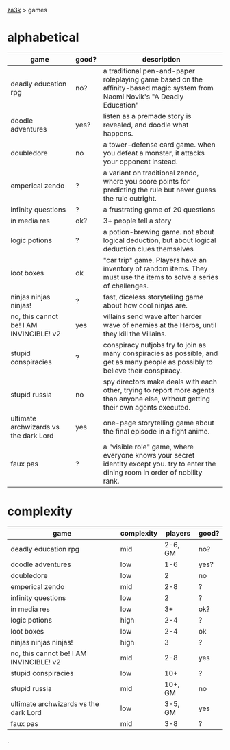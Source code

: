 [za3k](/) > games

# alphabetical

| game                                              | good? | description |
|---------------------------------------------------|-------|-------------|
| deadly education rpg                              | no?   | a traditional pen-and-paper roleplaying game based on the affinity-based magic system from Naomi Novik's "A Deadly Education"
| doodle adventures                                 | yes?  | listen as a premade story is revealed, and doodle what happens.
| doubledore                                        | no    | a tower-defense card game. when you defeat a monster, it attacks your opponent instead.
| emperical zendo                                   | ?     | a variant on traditional zendo, where you score points for predicting the rule but never guess the rule outright.
| infinity questions                                | ?     | a frustrating game of 20 questions
| in media res                                      | ok?   | 3+ people tell a story
| logic potions                                     | ?     | a potion-brewing game. not about logical deduction, but about logical deduction clues themselves
| loot boxes                                        | ok    | "car trip" game. Players have an inventory of random items. They must use the items to solve a series of challenges.
| ninjas ninjas ninjas!                             | ?     | fast, diceless storytelilng game about how cool ninjas are.
| no, this cannot be! I AM INVINCIBLE! v2           | yes   | villains send wave after harder wave of enemies at the Heros, until they kill the Villains.
| stupid conspiracies                               | ?     | conspiracy nutjobs try to join as many conspiracies as possible, and get as many people as possibly to believe their conspiracy.
| stupid russia                                     | no    | spy directors make deals with each other, trying to report more agents than anyone else, without getting their own agents executed.
| ultimate archwizards vs the dark Lord             | yes   | one-page storytelling game about the final episode in a fight anime.
| faux pas                                          | ?     | a "visible role" game, where everyone knows your secret identity except you. try to enter the dining room in order of nobility rank.

# complexity

| game                                              | complexity | players  | good? |
|---------------------------------------------------|------------|----------|-------|
| deadly education rpg                              | mid        | 2-6, GM  | no?   |
| doodle adventures                                 | low        | 1-6      | yes?  |
| doubledore                                        | low        | 2        | no    |
| emperical zendo                                   | mid        | 2-8      | ?     |
| infinity questions                                | low        | 2        | ?     |
| in media res                                      | low        | 3+       | ok?   |
| logic potions                                     | high       | 2-4      | ?     |
| loot boxes                                        | low        | 2-4      | ok    |
| ninjas ninjas ninjas!                             | high       | 3        | ?     |
| no, this cannot be! I AM INVINCIBLE! v2           | mid        | 2-8      | yes   |
| stupid conspiracies                               | low        | 10+      | ?     |
| stupid russia                                     | mid        | 10+, GM  | no    |
| ultimate archwizards vs the dark Lord             | low        | 3-5, GM  | yes   |
| faux pas                                          | mid        | 3-8      | ?     |

.
